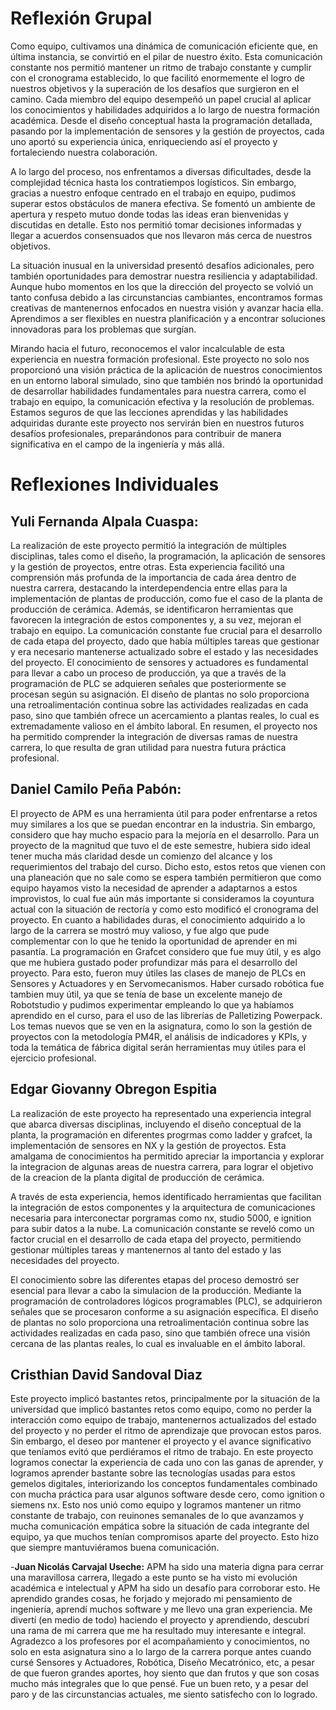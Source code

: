 # **Reflexión Grupal**
Como equipo, cultivamos una dinámica de comunicación eficiente que, en última instancia, se convirtió en el pilar de nuestro éxito. Esta comunicación constante nos permitió mantener un ritmo de trabajo constante y cumplir con el cronograma establecido, lo que facilitó enormemente el logro de nuestros objetivos y la superación de los desafíos que surgieron en el camino. Cada miembro del equipo desempeñó un papel crucial al aplicar los conocimientos y habilidades adquiridos a lo largo de nuestra formación académica. Desde el diseño conceptual hasta la programación detallada, pasando por la implementación de sensores y la gestión de proyectos, cada uno aportó su experiencia única, enriqueciendo así el proyecto y fortaleciendo nuestra colaboración.

A lo largo del proceso, nos enfrentamos a diversas dificultades, desde la complejidad técnica hasta los contratiempos logísticos. Sin embargo, gracias a nuestro enfoque centrado en el trabajo en equipo, pudimos superar estos obstáculos de manera efectiva. Se fomentó un ambiente de apertura y respeto mutuo donde todas las ideas eran bienvenidas y discutidas en detalle. Esto nos permitió tomar decisiones informadas y llegar a acuerdos consensuados que nos llevaron más cerca de nuestros objetivos.

La situación inusual en la universidad presentó desafíos adicionales, pero también oportunidades para demostrar nuestra resiliencia y adaptabilidad. Aunque hubo momentos en los que la dirección del proyecto se volvió un tanto confusa debido a las circunstancias cambiantes, encontramos formas creativas de mantenernos enfocados en nuestra visión y avanzar hacia ella. Aprendimos a ser flexibles en nuestra planificación y a encontrar soluciones innovadoras para los problemas que surgían.

Mirando hacia el futuro, reconocemos el valor incalculable de esta experiencia en nuestra formación profesional. Este proyecto no solo nos proporcionó una visión práctica de la aplicación de nuestros conocimientos en un entorno laboral simulado, sino que también nos brindó la oportunidad de desarrollar habilidades fundamentales para nuestra carrera, como el trabajo en equipo, la comunicación efectiva y la resolución de problemas. Estamos seguros de que las lecciones aprendidas y las habilidades adquiridas durante este proyecto nos servirán bien en nuestros futuros desafíos profesionales, preparándonos para contribuir de manera significativa en el campo de la ingeniería y más allá.

# **Reflexiones Individuales**
## Yuli Fernanda Alpala Cuaspa:
La realización de este proyecto permitió la integración de múltiples disciplinas, tales como el diseño, la programación, la aplicación de sensores y la gestión de proyectos, entre otras. Esta experiencia facilitó una comprensión más profunda de la importancia de cada área dentro de nuestra carrera, destacando la interdependencia entre ellas para la implementación de plantas de producción, como fue el caso de la planta de producción de cerámica. Además, se identificaron herramientas que favorecen la integración de estos componentes y, a su vez, mejoran el trabajo en equipo. La comunicación constante fue crucial para el desarrollo de cada etapa del proyecto, dado que había múltiples tareas que gestionar y era necesario mantenerse actualizado sobre el estado y las necesidades del proyecto.
  El conocimiento de sensores y actuadores es fundamental para llevar a cabo un proceso de producción, ya que a través de la programación de PLC se adquieren señales que posteriormente se procesan según su asignación. El diseño de plantas no solo proporciona una retroalimentación continua sobre las actividades realizadas en cada paso, sino que también ofrece un acercamiento a plantas reales, lo cual es extremadamente valioso en el ámbito laboral. En resumen, el proyecto nos ha permitido comprender la integración de diversas ramas de nuestra carrera, lo que resulta de gran utilidad para nuestra futura práctica profesional.
## Daniel Camilo Peña Pabón:
El proyecto de APM es una herramienta útil para poder enfrentarse a retos muy similares a los que se puedan encontrar en la industria. Sin embargo, considero que hay mucho espacio para la mejoría en el desarrollo. Para un proyecto de la magnitud que tuvo el de este semestre, hubiera sido ideal tener mucha más claridad desde un comienzo del alcance y los requerimientos del trabajo del curso. Dicho esto, estos retos que vienen con una planeación que no sale como se espera también permitieron que como equipo hayamos visto la necesidad de aprender a adaptarnos a estos improvistos, lo cual fue aún más importante si consideramos la coyuntura actual con la situación de rectoría y como esto modificó el cronograma del proyecto.
En cuanto a habilidades duras, el conocimiento adquirido a lo largo de la carrera se mostró muy valioso, y fue algo que pude complementar con lo que he tenido la oportunidad de aprender en mi pasantía. La programación en Grafcet considero que fue muy útil, y es algo que me hubiera gustado poder profundizar más para el desarrollo del proyecto. Para esto, fueron muy útiles las clases de manejo de PLCs en Sensores y Actuadores y en Servomecanismos. Haber cursado robótica fue tambien muy útil, ya que se tenía de base un excelente manejo de Robotstudio y pudimos experimentar empleando lo que ya habíamos aprendido en el curso, para el uso de las librerías de Palletizing Powerpack. Los temas nuevos que se ven en la asignatura, como lo son la gestión de proyectos con la metodología PM4R, el análisis de indicadores y KPIs, y toda la temática de fábrica digital serán herramientas muy útiles para el ejercicio profesional.

## Edgar Giovanny Obregon Espitia

La realización de este proyecto ha representado una experiencia integral que abarca diversas disciplinas, incluyendo el diseño conceptual de la planta, la programación en diferentes progrmas como ladder y grafcet, la implementación de sensores en NX y la gestión de proyectos. Esta amalgama de conocimientos ha permitido apreciar la importancia y explorar la integracion de algunas areas de nuestra carrera, para lograr el objetivo de la creacion de la planta digital de producción de cerámica.

A través de esta experiencia, hemos identificado herramientas que facilitan la integración de estos componentes y la arquitectura de comunicaciones necesaria para interconectar porgramas como nx, studio 5000, e ignition para subir datos a la nube. La comunicación constante se reveló como un factor crucial en el desarrollo de cada etapa del proyecto, permitiendo gestionar múltiples tareas y mantenernos al tanto del estado y las necesidades del proyecto.

El conocimiento sobre las diferentes etapas del proceso demostró ser esencial para llevar a cabo la simulacion de la producción. Mediante la programación de controladores lógicos programables (PLC), se adquirieron señales que se procesaron conforme a su asignación específica. El diseño de plantas no solo proporciona una retroalimentación continua sobre las actividades realizadas en cada paso, sino que también ofrece una visión cercana de las plantas reales, lo cual es invaluable en el ámbito laboral.

## Cristhian David Sandoval Diaz

Este proyecto implicó bastantes retos, principalmente por la situación de la universidad que implicó bastantes retos como equipo, como no perder la interacción como equipo de trabajo, mantenernos actualizados del estado del proyecto y no perder el ritmo de aprendizaje que provocan estos paros. Sin embargo, el deseo por mantener el proyecto y el avance significativo que teníamos evitó que perdiéramos el ritmo de trabajo.
En este proyecto logramos conectar la experiencia de cada uno con las ganas de aprender, y logramos aprender bastante sobre las tecnologías usadas para estos gemelos digitales, interiorizando los conceptos fundamentales combinado con mucha práctica para usar algunos software desde cero, como ignition o siemens nx. Esto nos unió como equipo y logramos mantener un ritmo constante de trabajo, con reuinones semanales de lo que avanzamos y mucha comunicación empática sobre la situación de cada integrante del equipo, ya que muchos tenían compromisos aparte del proyecto. Esto hizo que siempre mantuviéramos buena comunicación.

-**Juan Nicolás Carvajal Useche:** APM ha sido una materia digna para cerrar una maravillosa carrera, llegado a este punto se ha visto mi evolución académica e intelectual y APM ha sido un desafío para corroborar esto. He aprendido grandes cosas, he forjado y mejorado mi pensamiento de ingeniería, aprendí muchos software y me llevo una gran experiencia. Me divertí (en medio de todo) haciendo el proyecto y aprendiendo, descubrí una rama de mi carrera que me ha resultado muy interesante e integral. Agradezco a los profesores por el acompañamiento y conocimientos, no solo en esta asignatura sino a lo largo de la carrera porque antes cuando cursé Sensores y Actuadores, Robótica, Diseño Mecatrónico, etc, a pesar de que fueron grandes aportes, hoy siento que dan frutos y que son cosas mucho más integrales que lo que pensé. Fue un buen reto, y a pesar del paro y de las circunstancias actuales, me siento satisfecho con lo logrado.
